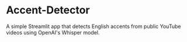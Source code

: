 # Accent-Detector
A simple Streamlit app that detects English accents from public YouTube videos using OpenAI's Whisper model.

